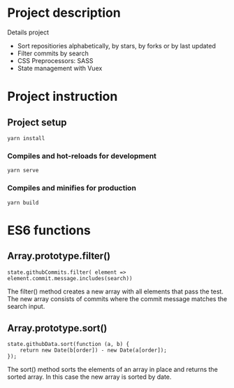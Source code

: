 # Project description

Details project
- Sort repositiories alphabetically, by stars, by forks or by last updated
- Filter commits by search
- CSS Preprocessors: SASS
- State management with Vuex

# Project instruction

## Project setup
```
yarn install
```

### Compiles and hot-reloads for development
```
yarn serve
```

### Compiles and minifies for production
```
yarn build
```

# ES6 functions
## Array.prototype.filter()
```
state.githubCommits.filter( element => element.commit.message.includes(search))
```
The filter() method creates a new array with all elements that pass the test. 
The new array consists of commits where the commit message matches the search input.

## Array.prototype.sort()
```
state.githubData.sort(function (a, b) {
    return new Date(b[order]) - new Date(a[order]);
}); 
```
The sort() method sorts the elements of an array in place and returns the sorted array. 
In this case the new array is sorted by date.

